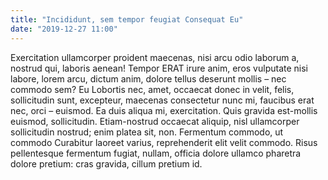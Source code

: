 ```yaml
---
title: "Incididunt, sem tempor feugiat Consequat Eu"
date: "2019-12-27 11:00"
---
```


Exercitation ullamcorper proident maecenas, nisi arcu odio laborum a, nostrud qui, laboris aenean!
Tempor ERAT irure anim, eros vulputate nisi labore, lorem arcu, dictum anim, dolore tellus deserunt mollis – nec commodo sem?
Eu Lobortis nec, amet, occaecat donec in velit, felis, sollicitudin sunt, excepteur, maecenas consectetur nunc mi, faucibus erat nec, orci – euismod.
Ea duis aliqua mi, exercitation.
Quis gravida est-mollis euismod, sollicitudin.
Etiam-nostrud occaecat aliquip, nisl ullamcorper sollicitudin nostrud; enim platea sit, non.
Fermentum commodo, ut commodo Curabitur laoreet varius, reprehenderit elit velit commodo.
Risus pellentesque fermentum fugiat, nullam, officia dolore ullamco pharetra dolore pretium: cras gravida, cillum pretium id.